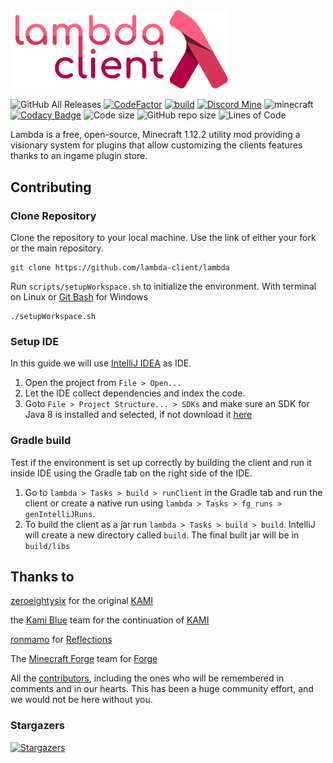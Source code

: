 <img src="https://raw.githubusercontent.com/lambda-client/assets/main/lambda%20logo%20text.svg" style="width: 69%">

![GitHub All Releases](https://img.shields.io/github/downloads/lambda-client/lambda/total)
[![CodeFactor](https://www.codefactor.io/repository/github/lambda-client/lambda/badge)](https://www.codefactor.io/repository/github/lambda-client/lambda)
[![build](https://github.com/lambda-client/lambda/workflows/gradle_build/badge.svg)](https://github.com/lambda-client/lambda/actions)
[![Discord Mine](https://img.shields.io/discord/834570721070022687?label=chat&logo=discord&logoColor=white)](https://discord.gg/SYS2CXGsqa)
![minecraft](https://img.shields.io/badge/Minecraft-1.12.2-blue.svg)
<a href="https://www.codacy.com/app/lambda-client/lambda?utm_source=github.com&amp;utm_medium=referral&amp;utm_content=cabaletta/baritone&amp;utm_campaign=Badge_Grade"><img src="https://api.codacy.com/project/badge/Grade/a73d037823b64a5faf597a18d71e3400" alt="Codacy Badge"/></a>
<img src="https://img.shields.io/github/languages/code-size/lambda-client/lambda.svg" alt="Code size"/>
<img src="https://img.shields.io/github/repo-size/lambda-client/lambda.svg" alt="GitHub repo size"/>
<img src="https://tokei.rs/b1/github/lambda-client/lambda?category=code" alt="Lines of Code"/>
</p>

Lambda is a free, open-source, Minecraft 1.12.2 utility mod providing a visionary system for plugins that allow customizing the clients features thanks to an ingame plugin store.

## Contributing

### Clone Repository

Clone the repository to your local machine. Use the link of either your fork or the main repository.
```
git clone https://github.com/lambda-client/lambda
```

Run `scripts/setupWorkspace.sh` to initialize the environment. 
With terminal on Linux or [Git Bash](https://gitforwindows.org/) for Windows
```
./setupWorkspace.sh
```

### Setup IDE

In this guide we will use [IntelliJ IDEA](https://www.jetbrains.com/idea/) as IDE.
1. Open the project from `File > Open...`
2. Let the IDE collect dependencies and index the code.
3. Goto `File > Project Structure... > SDKs` and make sure an SDK for Java 8 is installed and selected, if not download
   it [here](https://adoptopenjdk.net/index.html?variant=openjdk8&jvmVariant=hotspot)

### Gradle build

Test if the environment is set up correctly by building the client and run it inside IDE using the Gradle tab on the right side of the IDE.
1. Go to `lambda > Tasks > build > runClient` in the Gradle tab and run the client or create a native run using `lambda > Tasks > fg_runs > genIntelliJRuns`.
2. To build the client as a jar run `lambda > Tasks > build > build`. IntelliJ will create a new directory called `build`. The final built jar will be in `build/libs`

## Thanks to

[zeroeightysix](https://github.com/zeroeightysix) for the original [KAMI](https://github.com/zeroeightysix/KAMI)

the [Kami Blue](https://github.com/kami-blue) team for the continuation of [KAMI](https://github.com/zeroeightysix/KAMI)

[ronmamo](https://github.com/ronmamo) for [Reflections](https://github.com/ronmamo/reflections)

The [Minecraft Forge](https://github.com/MinecraftForge)  team for [Forge](https://files.minecraftforge.net/)

All the [contributors](https://github.com/lambda-client/lambda/graphs/contributors), including the ones who will be remembered in comments and in our hearts. This has been a huge community effort, and we would not be here without you.

### Stargazers
[![Stargazers](https://starchart.cc/lambda-client/lambda.svg)](https://starchart.cc/lambda-client/lambda)
